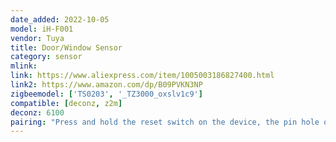 ```yaml
---
date_added: 2022-10-05
model: iH-F001
vendor: Tuya
title: Door/Window Sensor
category: sensor
mlink: 
link: https://www.aliexpress.com/item/1005003186827400.html
link2: https://www.amazon.com/dp/B09PVKN3NP
zigbeemodel: ['TS0203', '_TZ3000_oxslv1c9']
compatible: [deconz, z2m]
deconz: 6100
pairing: "Press and hold the reset switch on the device, the pin hole on the side of the device, using the provided reset pin for +- 5 seconds (until the red light starts blinking). After this the device will automatically join."
---
```

